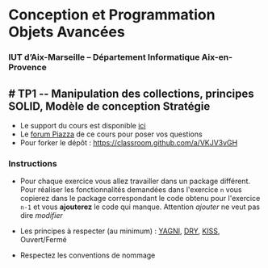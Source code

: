 # Conception et Programmation Objets Avancées

### IUT d’Aix-Marseille – Département Informatique Aix-en-Provence

## # TP1 -- Manipulation des collections, principes SOLID, Modèle de conception Stratégie


* Le support du cours est disponible [ici](https://github.com/IUTInfoAix-M3105/Ressources)
* Le [forum Piazza](https://piazza.com/univ-amu.fr/fall2017/m3105/home) de ce cours pour poser vos questions
* Pour forker le dépôt : https://classroom.github.com/a/VKJV3vGH

### Instructions
* Pour chaque exercice vous allez travailler dans un package différent. Pour réaliser les fonctionnalités demandées dans l'exercice `n` vous copierez dans le package correspondant le code obtenu pour l'exercice `n-1` et vous __ajouterez__ le code qui manque. Attention _ajouter_ ne veut pas dire _modifier_

* Les principes à respecter (au minimum) : [YAGNI](https://en.wikipedia.org/wiki/You_aren%27t_gonna_need_it), [DRY](https://en.wikipedia.org/wiki/Don't_repeat_yourself), [KISS](https://en.wikipedia.org/wiki/KISS_principle), Ouvert/Fermé

* Respectez les conventions de nommage
